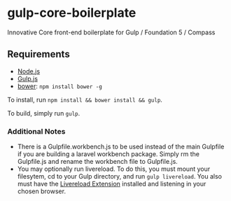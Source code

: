 gulp-core-boilerplate
=====================

Innovative Core front-end boilerplate for Gulp / Foundation 5 / Compass

Requirements
------------

* [Node.js](http://nodejs.org)
* [Gulp.js](http://gulpjs.com/)
* [bower](http://bower.io): `npm install bower -g`

To install, run `npm install && bower install && gulp`.

To build, simply run `gulp`.

### Additional Notes
* There is a Gulpfile.workbench.js to be used instead of the main Gulpfile if you are building a laravel workbench package.  Simply rm the Gulpfile.js and rename the workbench file to Gulpfile.js.
* You may optionally run livereload.  To do this, you must mount your filesytem, cd to your Gulp directory, and run `gulp livereload`.  You also must have the [Livereload Extension](https://github.com/livereload/livereload-extensions) installed and listening in your chosen browser. 
